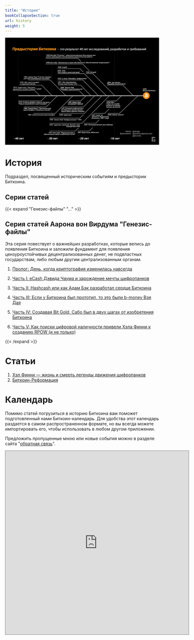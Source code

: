 ```yaml
---
title: "История"
bookCollapseSection: true
url: history
weight: 5
---
```


![cover](/img/172.jpeg)
# История

Подраздел, посвященный историческим событиям и предыстории Биткоина.

## Cерии статей 

{{< expand "Генезис-файлы" "..." >}}
## Серия статей Аарона вон Вирдума "Генезис-файлы"
Эта серия повествует о важнейших разработках, которые велись до появления Биткоина и заложили фундамент для появления цензуроустойчивых децентрализованных денег, не подвластных государствам, либо любым другим централизованным органам.

1. [Пролог: День, когда криптография изменилась навсегда](/gf/genesis-intro)

2. [Часть I: eCash Дэвида Чаума и зарождение мечты шифропанков](/gf/genesis-1)

3. [Часть II: Hashcash или как Адам Бэк разработал сердце Биткоина](/gf/genesis-2)

4. [Часть III: Если у Биткоина был прототип, то это были b-money Вэя Дая](/gf/genesis-3)

5. [Часть IV: Создавая Bit Gold, Сабо был в двух шагах от изобретения Биткоина](/gf/genesis-4)

6. [Часть V: Как поиски цифровой наличности привели Хэла Финни к созданию RPOW (и не только)](/gf/genesis-5)

{{< /expand >}}

# Статьи

1. [Хэл Финни — жизнь и смерть легенды движения шифропанков](/hal-finney)
2. [Биткоин-Реформация](/bitcoin-reformaciya)


# Календарь

Помимо статей погрузиться в историю Биткоина вам поможет подготовленный нами Биткоин-календарь. Для удобства этот календарь раздается в самом распространенном формате, но вы всегда можете импортировать его, чтобы использовать в любом другом приложении.

Предложить пропущенные мною или новые события можно в разделе сайта "[обратная связь](/feedback)".

<iframe src="https://calendar.google.com/calendar/embed?height=600&wkst=2&bgcolor=%23ffffff&ctz=Europe%2FMoscow&showNav=1&showCalendars=0&showTabs=1&src=OTAxYmU1NjNjZmE4ZGQwYWIyM2IyZDNlMGIwNjJhMmU3ZDU0ZDg3MGI0ZjM0OTMzMDgyMTU0OGRjMmU4ZjMzNUBncm91cC5jYWxlbmRhci5nb29nbGUuY29t&color=%23F09300" style="border:solid 1px #777" width="600" height="600" frameborder="0" scrolling="no"></iframe> 